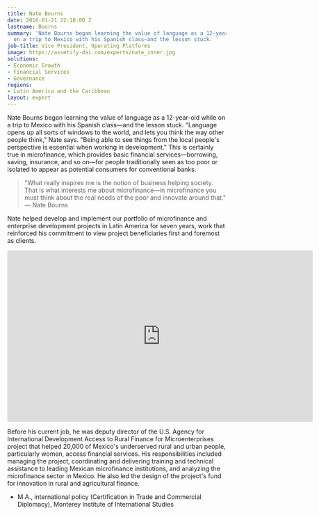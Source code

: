```yaml
---
title: Nate Bourns
date: 2016-01-21 22:18:00 Z
lastname: Bourns
summary: 'Nate Bourns began learning the value of language as a 12-year-old while
  on a trip to Mexico with his Spanish class—and the lesson stuck. '
job-title: Vice President, Operating Platforms
image: https://assetify-dai.com/experts/nate_inner.jpg
solutions:
- Economic Growth
- Financial Services
- Governance
regions:
- Latin America and the Caribbean
layout: expert
---
```


Nate Bourns began learning the value of language as a 12-year-old while on a trip to Mexico with his Spanish class—and the lesson stuck. "Language opens up all sorts of windows to the world, and lets you think the way other people think," Nate says. "Being able to see things from the local people's perspective is essential when working in development." This is certainly true in microfinance, which provides basic financial services—borrowing, saving, insurance, and so on—for people traditionally seen as too poor or isolated to appear as potential consumers for conventional banks.

>"What really inspires me is the notion of business helping society. That is what interests me about microfinance—in microfinance you must think about the real needs of the poor and innovate around that." — Nate Bourns

Nate helped develop and implement our portfolio of microfinance and enterprise development projects in Latin America for seven years, work that reinforced his commitment to view project beneficiaries first and foremost as clients.

<iframe allowfullscreen="" frameborder="0" height="394" mozallowfullscreen="" src="https://player.vimeo.com/video/35148948" webkitallowfullscreen="" width="703"></iframe>

Before his current job, he was deputy director of the U.S. Agency for International Development Access to Rural Finance for Microenterprises project that helped 20,000 of Mexico's underserved rural and urban people, particularly women, access financial services. His responsibilities included managing the project, coordinating and delivering training and technical assistance to leading Mexican microfinance institutions, and analyzing the microfinance sector in Mexico. He also led the design of the project's fund for innovation in rural and agricultural finance.

* M.A., international policy (Certification in Trade and Commercial Diplomacy), Monterey Institute of International Studies
